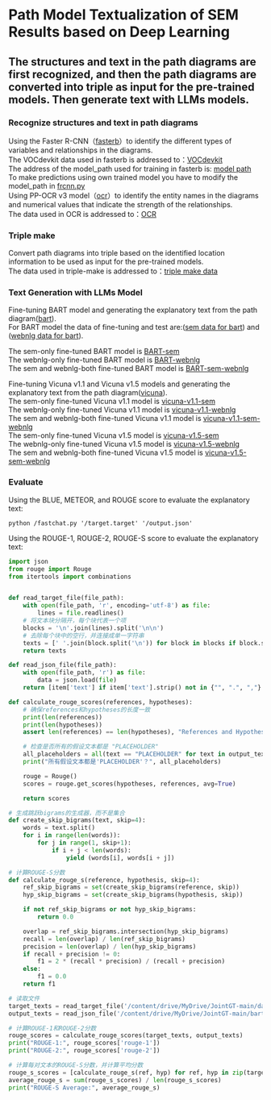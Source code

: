 # Path Model Textualization of SEM Results based on Deep Learning

## The structures and text in the path diagrams are first recognized, and then the path diagrams are converted into triple as input for the pre-trained models. Then generate text with LLMs models.

### Recognize structures and text in path diagrams  
Using the Faster R-CNN（[fasterb](./Faster%20R-CNN/fasterb.ipynb)）to identify the different types of variables and relationships in the diagrams.   
The VOCdevkit data used in fasterb is addressed to：[VOCdevkit](https://drive.google.com/drive/folders/1p83AQXnND1E0L-8fe6wyJ5h3iYOmedtS?usp=sharing)  
The address of the model_path used for training in fasterb is: [model path](https://drive.google.com/file/d/1p4p4ggyRxQf6Lj71_lWvQR7x2oP27VWU/view?usp=drive_link)  
To make predictions using own trained model you have to modify the model_path in [frcnn.py](./Faster%20R-CNN/frcnn.py)  
Using PP-OCR v3 model（[ocr](./OCR/ocr.ipynb)）to  identify the entity names in the diagrams and numerical values that indicate the strength of the relationships.  
The data used in OCR is addressed to：[OCR](https://drive.google.com/drive/folders/1zYbr7nK6TnTxJvXbI4u5pEhUzA6jZeds?usp=drive_link)

### Triple make
Convert path diagrams into triple based on the identified location information to be used as input for the pre-trained models.  
The data used in triple-make is addressed to：[triple make data](https://drive.google.com/drive/folders/11_IeStniuELiaVb5CMHKkATcUzlikTAq?usp=drive_link)

### Text Generation with LLMs Model  
Fine-tuning BART model and generating the explanatory text from the path diagram([bart](./BART%20fine-tune/bart%20fine-tuning.ipynb)).  
For BART model the data of fine-tuning and test are:([sem data for bart](./BART%20fine-tune/sem%20data)) and ([webnlg data for bart](./BART%20fine-tune/webnlg%20data)).  

The sem-only fine-tuned BART model is [BART-sem](https://drive.google.com/drive/folders/1CCTphg1q12PZrqw1sbSdP45resW1eO7D?usp=drive_link)  
The webnlg-only fine-tuned BART model is [BART-webnlg](https://drive.google.com/drive/folders/1eWQQB22gsAYUjJiosqO9JTfNaFHXf8WY?usp=drive_link)  
The sem and webnlg-both fine-tuned BART model is [BART-sem-webnlg](https://drive.google.com/drive/folders/18XzlxcZELF82bfaJbi_mUnNv6HwDdRXV?usp=drive_link)  

Fine-tuning Vicuna v1.1 and Vicuna v1.5 models and generating the explanatory text from the path diagram([vicuna](./Vicuna%20fine-tune/vicuna_finetune_generate.ipynb)).  
The sem-only fine-tuned Vicuna v1.1 model is [vicuna-v1.1-sem](https://drive.google.com/drive/folders/1--qxAbNLNBZCz6mfU7ufqKYVb1H8zppD?usp=drive_link)  
The webnlg-only fine-tuned Vicuna v1.1 model is [vicuna-v1.1-webnlg](https://drive.google.com/drive/folders/1QDriTnGETuUhuaUPWXDq3tAfarrrBH3x?usp=drive_link)  
The sem and webnlg-both fine-tuned Vicuna v1.1 model is [vicuna-v1.1-sem-webnlg](https://drive.google.com/drive/folders/1AMc_WGhNUcS1j8wVCChwcxSLP_3porcu?usp=drive_link)  
The sem-only fine-tuned Vicuna v1.5 model is [vicuna-v1.5-sem](https://drive.google.com/drive/folders/1-1Hbd5O4Rn0PjpCaETiyt7NivS6rRgmZ?usp=drive_link)  
The webnlg-only fine-tuned Vicuna v1.5 model is [vicuna-v1.5-webnlg](https://drive.google.com/drive/folders/1NSpmPChyAwJGnk0zYr9LtjNVO3XqJ7Ab?usp=drive_link)  
The sem and webnlg-both fine-tuned Vicuna v1.5 model is [vicuna-v1.5-sem-webnlg](https://drive.google.com/drive/folders/1BBPpexE9mjMQeVIJ-fmKQMEo_UdZUbgl?usp=drive_link)  

### Evaluate  
Using the BLUE, METEOR, and ROUGE score to evaluate the explanatory text:
```
python /fastchat.py '/target.target' '/output.json'
```

Using the ROUGE-1, ROUGE-2, ROUGE-S score to evaluate the explanatory text:
```Python
import json
from rouge import Rouge
from itertools import combinations


def read_target_file(file_path):
    with open(file_path, 'r', encoding='utf-8') as file:
        lines = file.readlines()
    # 将文本块分隔开，每个块代表一个项
    blocks = '\n'.join(lines).split('\n\n')
    # 去除每个块中的空行，并连接成单一字符串
    texts = [' '.join(block.split('\n')) for block in blocks if block.strip() != '']
    return texts

def read_json_file(file_path):
    with open(file_path, 'r') as file:
        data = json.load(file)
    return [item['text'] if item['text'].strip() not in {"", ".", ","} else "PLACEHOLDER" for item in data]

def calculate_rouge_scores(references, hypotheses):
    # 确保references和hypotheses的长度一致
    print(len(references))
    print(len(hypotheses))
    assert len(references) == len(hypotheses), "References and Hypotheses lengths do not match."

    # 检查是否所有的假设文本都是 "PLACEHOLDER"
    all_placeholders = all(text == "PLACEHOLDER" for text in output_texts)
    print("所有假设文本都是'PLACEHOLDER'？", all_placeholders)

    rouge = Rouge()
    scores = rouge.get_scores(hypotheses, references, avg=True)

    return scores

# 生成跳跃bigrams的生成器，而不是集合
def create_skip_bigrams(text, skip=4):
    words = text.split()
    for i in range(len(words)):
        for j in range(1, skip+1):
            if i + j < len(words):
                yield (words[i], words[i + j])

# 计算ROUGE-S分数
def calculate_rouge_s(reference, hypothesis, skip=4):
    ref_skip_bigrams = set(create_skip_bigrams(reference, skip))
    hyp_skip_bigrams = set(create_skip_bigrams(hypothesis, skip))

    if not ref_skip_bigrams or not hyp_skip_bigrams:
        return 0.0

    overlap = ref_skip_bigrams.intersection(hyp_skip_bigrams)
    recall = len(overlap) / len(ref_skip_bigrams)
    precision = len(overlap) / len(hyp_skip_bigrams)
    if recall + precision != 0:
        f1 = 2 * (recall * precision) / (recall + precision)
    else:
        f1 = 0.0
    return f1

# 读取文件
target_texts = read_target_file('/content/drive/MyDrive/JointGT-main/data/webnlg/test.target')
output_texts = read_json_file('/content/drive/MyDrive/JointGT-main/bart/sem_fintune/bart_fintune_output.json')

# 计算ROUGE-1和ROUGE-2分数
rouge_scores = calculate_rouge_scores(target_texts, output_texts)
print("ROUGE-1:", rouge_scores['rouge-1'])
print("ROUGE-2:", rouge_scores['rouge-2'])

# 计算每对文本的ROUGE-S分数，并计算平均分数
rouge_s_scores = [calculate_rouge_s(ref, hyp) for ref, hyp in zip(target_texts, output_texts)]
average_rouge_s = sum(rouge_s_scores) / len(rouge_s_scores)
print("ROUGE-S Average:", average_rouge_s)
```
